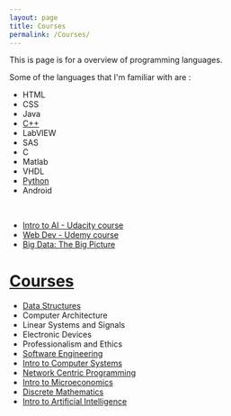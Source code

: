 ```yaml
---
layout: page
title: Courses
permalink: /Courses/
---
```

This is page is for a overview of programming languages.

Some of the languages that I'm familiar with are :

- HTML
- CSS
- Java
- [C++](C++/)
- LabVIEW
- SAS
- C
- Matlab
- VHDL
- [Python](Python/)
- Android


<br>

- [Intro to AI - Udacity course](udacity_ai/)
- [Web Dev - Udemy course](webdev/)
- [Big Data: The Big Picture](big_data_intro/)

<h1><u>Courses</u></h1>

- [Data Structures](Data_Structures/)
- Computer Architecture
- Linear Systems and Signals
- Electronic Devices
- Professionalism and Ethics
- [Software Engineering](Software_Engineering/)
- [Intro to Computer Systems](Intro_to_comp_systems)
- [Network Centric Programming](Network_Centric/)
- [Intro to Microeconomics](micro)
- [Discrete Mathematics](discrete)
- [Intro to Artificial Intelligence](intro_to_ai/)
